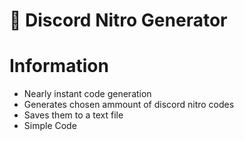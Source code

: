 # 📜 Discord Nitro Generator

# Information

- Nearly instant code generation
- Generates chosen ammount of discord nitro codes
- Saves them to a text file
- Simple Code
